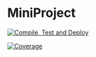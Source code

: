 # MiniProject

[![Compile, Test and Deploy](https://github.com/BernTok1990/MiniProject/actions/workflows/main.yaml/badge.svg?branch=main1)](https://github.com/BernTok1990/MiniProject/actions/workflows/main.yaml)

[![Coverage](https://github.com/BernTok1990/MiniProject/actions/workflows/coverage.yaml/badge.svg)](https://github.com/BernTok1990/MiniProject/actions/workflows/coverage.yaml)
